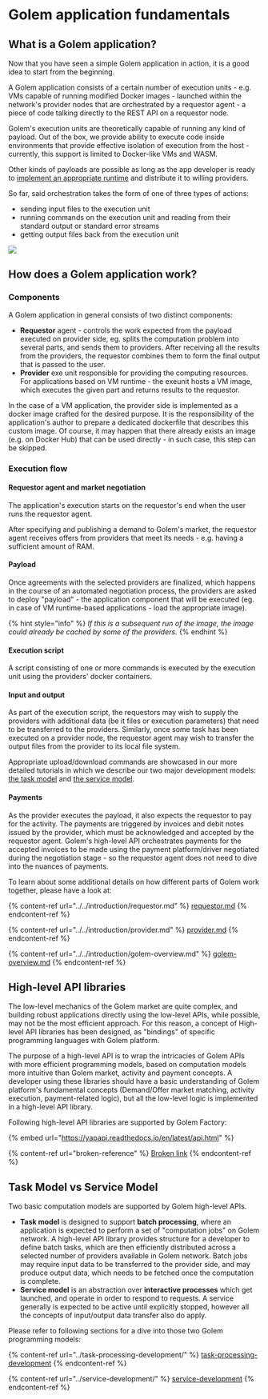 # Golem application fundamentals

## What is a Golem application?

Now that you have seen a simple Golem application in action, it is a good idea to start from the beginning.

A Golem application consists of a certain number of execution units - e.g. VMs capable of running modified Docker images - launched within the network's provider nodes that are orchestrated by a requestor agent - a piece of code talking directly to the REST API on a requestor node.

Golem's execution units are theoretically capable of running any kind of payload. Out of the box, we provide ability to execute code inside environments that provide effective isolation of execution from the host - currently, this support is limited to Docker-like VMs and WASM.

Other kinds of payloads are possible as long as the app developer is ready to [implement an appropriate runtime](https://github.com/golemfactory/ya-runtime-sdk/) and distribute it to willing providers.

So far, said orchestration takes the form of one of three types of actions:

* sending input files to the execution unit
* running commands on the execution unit and reading from their standard output or standard error streams
* getting output files back from the execution unit

![](../../.gitbook/assets/tutorial-05.jpg)

## How does a Golem application work?

### Components

A Golem application in general consists of two distinct components:

* **Requestor** agent - controls the work expected from the payload executed on provider side, eg. splits the computation problem into several parts, and sends them to providers. After receiving all the results from the providers, the requestor combines them to form the final output that is passed to the user.
* **Provider** exe unit responsible for providing the computing resources. For applications based on VM runtime - the exeunit hosts a VM image, which executes the given part and returns results to the requestor.

In the case of a VM application, the provider side is implemented as a docker image crafted for the desired purpose. It is the responsibility of the application's author to prepare a dedicated dockerfile that describes this custom image. Of course, it may happen that there already exists an image (e.g. on Docker Hub) that can be used directly - in such case, this step can be skipped.

### Execution flow

#### Requestor agent and market negotiation

The application's execution starts on the requestor's end when the user runs the requestor agent.

After specifying and publishing a demand to Golem's market, the requestor agent receives offers from providers that meet its needs - e.g. having a sufficient amount of RAM.

#### Payload

Once agreements with the selected providers are finalized, which happens in the course of an automated negotiation process, the providers are asked to deploy "payload" - the application component that will be executed (eg. in case of VM runtime-based applications - load the appropriate image).

{% hint style="info" %}
_If this is a subsequent run of the image, the image could already be cached by some of the providers._
{% endhint %}

#### Execution script

A script consisting of one or more commands is executed by the execution unit using the providers' docker containers.

#### Input and output

As part of the execution script, the requestors may wish to supply the providers with additional data (be it files or execution parameters) that need to be transferred to the providers. Similarly, once some task has been executed on a provider node, the requestor agent may wish to transfer the output files from the provider to its local file system.

Appropriate upload/download commands are showcased in our more detailed tutorials in which we describe our two major development models: [the task model](../task-processing-development/) and [the service model](../service-development/).

#### Payments

As the provider executes the payload, it also expects the requestor to pay for the activity. The payments are triggered by invoices and debit notes issued by the provider, which must be acknowledged and accepted by the requestor agent. Golem's high-level API orchestrates payments for the accepted invoices to be made using the payment platform/driver negotiated during the negotiation stage - so the requestor agent does not need to dive into the nuances of payments.

To learn about some additional details on how different parts of Golem work together, please have a look at:

{% content-ref url="../../introduction/requestor.md" %}
[requestor.md](../../introduction/requestor.md)
{% endcontent-ref %}

{% content-ref url="../../introduction/provider.md" %}
[provider.md](../../introduction/provider.md)
{% endcontent-ref %}

{% content-ref url="../../introduction/golem-overview.md" %}
[golem-overview.md](../../introduction/golem-overview.md)
{% endcontent-ref %}

## High-level API libraries

The low-level mechanics of the Golem market are quite complex, and building robust applications directly using the low-level APIs, while possible, may not be the most efficient approach. For this reason, a concept of High-level API libraries has been designed, as "bindings" of specific programming languages with Golem platform.

The purpose of a high-level API is to wrap the intricacies of Golem APIs with more efficient programming models, based on computation models more intuitive than Golem market, activity and payment concepts. A developer using these libraries should have a basic understanding of Golem platform's fundamental concepts (Demand/Offer market matching, activity execution, payment-related logic), but all the low-level logic is implemented in a high-level API library.

Following high-level API libraries are supported by Golem Factory:

{% embed url="https://yapapi.readthedocs.io/en/latest/api.html" %}

{% content-ref url="broken-reference" %}
[Broken link](broken-reference)
{% endcontent-ref %}

## Task Model vs Service Model

Two basic computation models are supported by Golem high-level APIs.

* **Task model** is designed to support **batch processing**, where an application is expected to perform a set of "computation jobs" on Golem network. A high-level API library provides structure for a developer to define batch tasks, which are then efficiently distributed across a selected number of providers available in Golem network. Batch jobs may require input data to be transferred to the provider side, and may produce output data, which needs to be fetched once the computation is complete.
* **Service model** is an abstraction over **interactive processes** which get launched, and operate in order to respond to requests. A service generally is expected to be active until explicitly stopped, however all the concepts of input/output data transfer also do apply.

Please refer to following sections for a dive into those two Golem programming models:

{% content-ref url="../task-processing-development/" %}
[task-processing-development](../task-processing-development/)
{% endcontent-ref %}

{% content-ref url="../service-development/" %}
[service-development](../service-development/)
{% endcontent-ref %}
